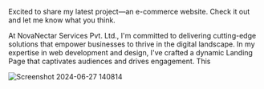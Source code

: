 Excited to share my latest project—an e-commerce website. Check it out and let me know what you think.

At NovaNectar Services Pvt. Ltd., I'm committed to delivering cutting-edge solutions that empower businesses to thrive in the digital landscape. 
In my expertise in web development and design, I've crafted a dynamic Landing Page that captivates audiences and drives engagement. This



![Screenshot 2024-06-27 140814](https://github.com/naveenkumar631/Simple-Landing-Page-/assets/143886588/aeb87457-2434-4016-b2c6-fa7513ca2355)
